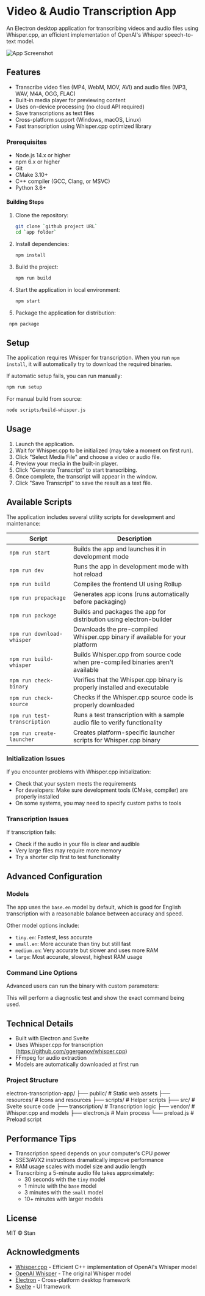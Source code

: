 # Video & Audio Transcription App

An Electron desktop application for transcribing videos and audio files using Whisper.cpp, an efficient implementation of OpenAI's Whisper speech-to-text model.

![App Screenshot](resources/screenshot.jpg)

## Features

- Transcribe video files (MP4, WebM, MOV, AVI) and audio files (MP3, WAV, M4A, OGG, FLAC)
- Built-in media player for previewing content
- Uses on-device processing (no cloud API required)
- Save transcriptions as text files
- Cross-platform support (Windows, macOS, Linux)
- Fast transcription using Whisper.cpp optimized library

### Prerequisites

- Node.js 14.x or higher
- npm 6.x or higher
- Git
- CMake 3.10+
- C++ compiler (GCC, Clang, or MSVC)
- Python 3.6+

#### Building Steps

1. Clone the repository:

   ```sh
   git clone `github project URL`
   cd `app folder`
   ```

2. Install dependencies:

   ```sh
   npm install
   ```

3. Build the project:

   ```sh
   npm run build
   ```

4. Start the application in local environment:

   ```sh
   npm start
   ```

5. Package the application for distribution:

```sh
 npm package
```

## Setup

The application requires Whisper for transcription. When you run `npm install`, it will automatically try to download the required binaries.

If automatic setup fails, you can run manually:

```bash
npm run setup
```

For manual build from source:

```bash
node scripts/build-whisper.js
```

## Usage

1. Launch the application.
2. Wait for Whisper.cpp to be initialized (may take a moment on first run).
3. Click "Select Media File" and choose a video or audio file.
4. Preview your media in the built-in player.
5. Click "Generate Transcript" to start transcribing.
6. Once complete, the transcript will appear in the window.
7. Click "Save Transcript" to save the result as a text file.

## Available Scripts

The application includes several utility scripts for development and maintenance:

| Script                       | Description                                                                     |
| ---------------------------- | ------------------------------------------------------------------------------- |
| `npm run start`              | Builds the app and launches it in development mode                              |
| `npm run dev`                | Runs the app in development mode with hot reload                                |
| `npm run build`              | Compiles the frontend UI using Rollup                                           |
| `npm run prepackage`         | Generates app icons (runs automatically before packaging)                       |
| `npm run package`            | Builds and packages the app for distribution using electron-builder             |
| `npm run download-whisper`   | Downloads the pre-compiled Whisper.cpp binary if available for your platform    |
| `npm run build-whisper`      | Builds Whisper.cpp from source code when pre-compiled binaries aren't available |
| `npm run check-binary`       | Verifies that the Whisper.cpp binary is properly installed and executable       |
| `npm run check-source`       | Checks if the Whisper.cpp source code is properly downloaded                    |
| `npm run test-transcription` | Runs a test transcription with a sample audio file to verify functionality      |
| `npm run create-launcher`    | Creates platform-specific launcher scripts for Whisper.cpp binary               |

### Initialization Issues

If you encounter problems with Whisper.cpp initialization:

- Check that your system meets the requirements
- For developers: Make sure development tools (CMake, compiler) are properly installed
- On some systems, you may need to specify custom paths to tools

### Transcription Issues

If transcription fails:

- Check if the audio in your file is clear and audible
- Very large files may require more memory
- Try a shorter clip first to test functionality

## Advanced Configuration

### Models

The app uses the `base.en` model by default, which is good for English transcription with a reasonable balance between accuracy and speed.

Other model options include:

- `tiny.en`: Fastest, less accurate
- `small.en`: More accurate than tiny but still fast
- `medium.en`: Very accurate but slower and uses more RAM
- `large`: Most accurate, slowest, highest RAM usage

### Command Line Options

Advanced users can run the binary with custom parameters:

This will perform a diagnostic test and show the exact command being used.

## Technical Details

- Built with Electron and Svelte
- Uses Whisper.cpp for transcription (<https://github.com/ggerganov/whisper.cpp>)
- FFmpeg for audio extraction
- Models are automatically downloaded at first run

### Project Structure

electron-transcription-app/
├── public/ # Static web assets
├── resources/ # Icons and resources
├── scripts/ # Helper scripts
├── src/ # Svelte source code
├── transcription/ # Transcription logic
├── vendor/ # Whisper.cpp and models
├── electron.js # Main process
└── preload.js # Preload script

## Performance Tips

- Transcription speed depends on your computer's CPU power
- SSE3/AVX2 instructions dramatically improve performance
- RAM usage scales with model size and audio length
- Transcribing a 5-minute audio file takes approximately:
  - 30 seconds with the `tiny` model
  - 1 minute with the `base` model
  - 3 minutes with the `small` model
  - 10+ minutes with larger models

## License

MIT © Stan

## Acknowledgments

- [Whisper.cpp](https://github.com/ggerganov/whisper.cpp) - Efficient C++ implementation of OpenAI's Whisper model
- [OpenAI Whisper](https://github.com/openai/whisper) - The original Whisper model
- [Electron](https://electronjs.org/) - Cross-platform desktop framework
- [Svelte](https://svelte.dev/) - UI framework
